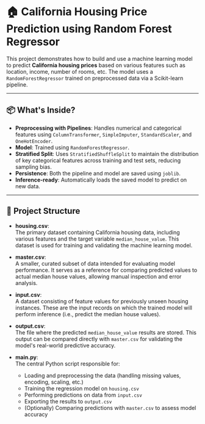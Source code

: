 # 🏠 California Housing Price Prediction using Random Forest Regressor

This project demonstrates how to build and use a machine learning model to predict **California housing prices** based on various features such as location, income, number of rooms, etc. The model uses a `RandomForestRegressor` trained on preprocessed data via a Scikit-learn pipeline.

---

## 📦 What's Inside?

- **Preprocessing with Pipelines**: Handles numerical and categorical features using `ColumnTransformer`, `SimpleImputer`, `StandardScaler`, and `OneHotEncoder`.
- **Model**: Trained using `RandomForestRegressor`.
- **Stratified Split**: Uses `StratifiedShuffleSplit` to maintain the distribution of key categorical features across training and test sets, reducing sampling bias.
- **Persistence**: Both the pipeline and model are saved using `joblib`.
- **Inference-ready**: Automatically loads the saved model to predict on new data.
---

## 📁 Project Structure

- **housing.csv**:  
  The primary dataset containing California housing data, including various features and the target variable `median_house_value`. This dataset is used for training and validating the machine learning model.

- **master.csv**:  
  A smaller, curated subset of data intended for evaluating model performance. It serves as a reference for comparing predicted values to actual median house values, allowing manual inspection and error analysis.

- **input.csv**:  
  A dataset consisting of feature values for previously unseen housing instances. These are the input records on which the trained model will perform inference (i.e., predict the median house values).

- **output.csv**:  
  The file where the predicted `median_house_value` results are stored. This output can be compared directly with `master.csv` for validating the model's real-world predictive accuracy.

- **main.py**:  
  The central Python script responsible for:
  - Loading and preprocessing the data (handling missing values, encoding, scaling, etc.)
  - Training the regression model on `housing.csv`
  - Performing predictions on data from `input.csv`
  - Exporting the results to `output.csv`
  - (Optionally) Comparing predictions with `master.csv` to assess model accuracy

